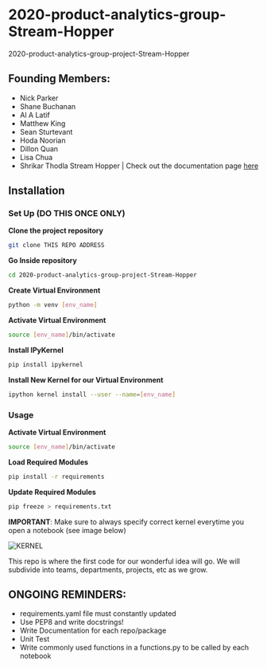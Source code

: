 # 2020-product-analytics-group-Stream-Hopper
2020-product-analytics-group-project-Stream-Hopper

## Founding Members:
- Nick Parker
- Shane Buchanan
- Al A Latif
- Matthew King
- Sean Sturtevant
- Hoda Noorian
- Dillon Quan
- Lisa Chua
- Shrikar Thodla
Stream Hopper
| Check out the documentation page [here](https://msds698.github.io/2020-product-analytics-group-project-group1/)


## Installation

### Set Up (DO THIS ONCE ONLY)
**Clone the project repository**
```bash
git clone THIS REPO ADDRESS
```
**Go Inside repository**
```bash
cd 2020-product-analytics-group-project-Stream-Hopper
```
**Create Virtual Environment**
```bash 
python -m venv [env_name]
```
**Activate Virtual Environment**
```bash
source [env_name]/bin/activate
```
**Install IPyKernel**
```bash
pip install ipykernel
```
**Install New Kernel for our Virtual Environment**
```bash
ipython kernel install --user --name=[env_name]
```

### Usage

**Activate Virtual Environment**
```bash
source [env_name]/bin/activate
```
**Load Required Modules**
```bash
pip install -r requirements
```

**Update Required Modules**
```bash
pip freeze > requirements.txt
```

**IMPORTANT**: Make sure to always specify correct kernel everytime you open a notebook (see image below)

![KERNEL](figs/venv_kernel.png)



This repo is where the first code for our wonderful idea will go. We will subdivide into teams, departments, projects, etc as we grow.


## ONGOING REMINDERS:
- requirements.yaml file must constantly updated
- Use PEP8 and write docstrings!
- Write Documentation for each repo/package
- Unit Test
- Write commonly used functions in a functions.py to be called by each notebook
